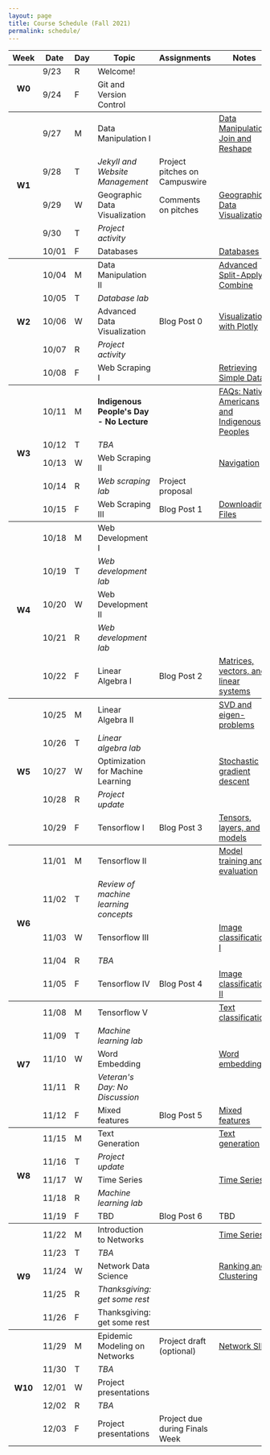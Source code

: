 ```yaml
---
layout: page
title: Course Schedule (Fall 2021)
permalink: schedule/
---
```


<table style="width:100%">
    <tr>
        <th><div class="sr_only">Week</div></th>
        <th><div class="sr_only">Date</div></th>
        <th><div class="sr_only">Day</div></th>
        <th><div class="sr_only">Topic</div></th>
        <th>Assignments</th>
        <th>Notes</th>
    </tr>
    <tbody class="week">
    <tr>
        <th rowspan="2" class="week_marker_even"> W0 </th>
        <td>9/23</td>
        <td>R</td>
        <td>Welcome!</td>
        <td></td>
        <td></td>
    </tr>
    <tr>
        <td>9/24</td>
        <td>F</td>
        <td>Git and Version Control</td>
        <td></td>
        <td></td>
    </tr>
    </tbody>
    <tbody class="week">
    <tr>
        <th rowspan="5" class="week_marker_odd"> W1 </th>
        <td>9/27</td>
        <td>M</td>
        <td>Data Manipulation I</td>
        <td></td>
        <td>
            <a href = "https://nbviewer.jupyter.org/github/PhilChodrow/PIC16B/blob/master/lectures/EDA/pd-1.ipynb">
                Data Manipulation: Join and Reshape
            </a>
        </td>
    </tr>
    <tr>
        <td>9/28</td>
        <td>T</td>
        <td><i>Jekyll and Website Management</i></td>
        <td>
            <div class="project">Project pitches on Campuswire</div>
        </td>
        <td></td>
    </tr>
    <tr>
        <td>9/29</td>
        <td>W</td>
        <td>Geographic Data Visualization</td>
        <td>
            <div class="project">Comments on pitches</div>
        </td>
        <td>
            <a href = "https://nbviewer.jupyter.org/github/PhilChodrow/PIC16B/blob/master/lectures/geo/geoviz-1.ipynb">
                Geographic Data Visualization
            </a>
        </td>
        <tr>
            <td>9/30</td>
            <td>T</td>
            <td><div class="project"><i>Project activity </i></div></td>
            <td></td>
            <td></td>
        </tr>
        <tr>
            <td>10/01</td>
            <td>F</td>
            <td>Databases</td>
            <td></td>
            <td>
                <a href = "https://nbviewer.jupyter.org/github/PhilChodrow/PIC16B/blob/master/lectures/sql/sql-1.ipynb">
                    Databases
                </a>
            </td>
        </tr>
    </tr>
    </tbody>
    <tbody class="week">
        <tr>
            <th rowspan="5" class="week_marker_even"> W2 </th>
            <td>10/04</td>
            <td>M</td>
            <td>Data Manipulation II</td>
            <td></td>
            <td>
                <a href = "https://nbviewer.jupyter.org/github/PhilChodrow/PIC16B/blob/master/lectures/EDA/pd-2.ipynb">
                    Advanced Split-Apply-Combine
                </a>
            </td>
        </tr>
        <tr>
            <td>10/05</td>
            <td>T</td>
            <td><i>Database lab</i></td>
            <td></td>
            <td></td>
        </tr>
        <tr>
            <td>10/06</td>
            <td>W</td>
            <td>Advanced Data Visualization</td>
            <td><div class = "hw">Blog Post 0</div></td>
            <td>
                <a href = "https://nbviewer.jupyter.org/github/PhilChodrow/PIC16B/blob/master/lectures/ix_viz/plotly.ipynb">
                    Visualization with Plotly
                </a>
            </td>
        </tr>
        <tr>
            <td>10/07</td>
            <td>R</td>
            <td><div class="project"><i>Project activity </i></div></td>
            <td></td>
            <td></td>
        </tr>
        <tr>
            <td>10/08</td>
            <td>F</td>
            <td>Web Scraping I</td>
            <td></td>
            <td>
                <a href = "https://github.com/PhilChodrow/PIC16B/blob/master/lectures/scrape/lecture-scraper/lecture-scraper/spiders/lecture-scraper.py">
                    Retrieving Simple Data
                </a>
            </td>
        </tr>
    </tbody>
    <tbody class="week">
        <tr>
            <th rowspan="6" class="week_marker_odd"> W3 </th>
            <td>10/11</td>
            <td>M</td>
            <td><b>Indigenous People's Day - No Lecture</b></td>
            <td></td>
            <td><a href="https://equity.ucla.edu/know/resources-on-native-american-and-indigenous-affairs/native-american-and-indigenous-peoples-faqs/">FAQs: Native Americans and Indigenous Peoples</a></td>
        </tr>
        <tr>
            <td>10/12</td>
            <td>T</td>
            <td><i>TBA</i></td>
            <td></td>
            <td></td>
        </tr>
        <tr>
            <td>10/13</td>
            <td>W</td>
            <td>Web Scraping II</td>
            <td>
            </td>
            <td>
                <a href = "https://github.com/PhilChodrow/PIC16B/blob/master/lectures/scrape/wikipedia/wikipedia/spiders/penguincrawler.py">
                    Navigation
                </a>
            </td>
        </tr>
        <tr>
            <td>10/14</td>
            <td>R</td>
            <td><i>Web scraping lab</i></td>
            <td>
                <div class = "project">Project proposal</div>
            </td>
            <td></td>
        </tr>
        <tr>
            <td>10/15</td>
            <td>F</td>
            <td>Web Scraping III</td>
            <td><div class = "hw">Blog Post 1</div></td>
            <td>
                <a href = "https://github.com/PhilChodrow/PIC16B/blob/master/lectures/scrape/filedownload/filedownload/spiders/download-spider.py">
                    Downloading Files
                </a>
            </td>
        </tr>
    </tbody>
    <tbody class="week">
        <tr>
            <th rowspan="6" class="week_marker_even"> W4 </th>
            <td>10/18</td>
            <td>M</td>
            <td>Web Development I</td>
            <td></td>
            <td></td>
        </tr>
        <tr>
            <td>10/19</td>
            <td>T</td>
            <td><i>Web development lab</i></td>
            <td></td>
            <td></td>
        </tr>
        <tr>
            <td>10/20</td>
            <td>W</td>
            <td>Web Development II</td>
            <td></td>
            <td></td>
        </tr>
        <tr>
            <td>10/21</td>
            <td>R</td>
            <td><i>Web development lab</i></td>
            <td></td>
            <td></td>
        </tr>
        <tr>
            <td>10/22</td>
            <td>F</td>
            <td>Linear Algebra I</td>
            <td><div class = "hw">Blog Post 2</div></td>
            <td>
                <a href = "https://nbviewer.jupyter.org/github/PhilChodrow/PIC16B/blob/master/lectures/math/linear-algebra-I.ipynb">
                    Matrices, vectors, and linear systems
                </a>
            </td>
        </tr>
    </tbody>
    <tbody class="week">
        <tr>
            <th rowspan="6" class="week_marker_odd"> W5 </th>
            <tr>
            <td>10/25</td>
            <td>M</td>
            <td>Linear Algebra II</td>
            <td></td>
            <td>
                <a href = "https://nbviewer.jupyter.org/github/PhilChodrow/PIC16B/blob/master/lectures/math/linear-algebra-II.ipynb">
                    SVD and eigen-problems
                </a>
            </td>
        </tr> 
        </tr>
        <tr>
            <td>10/26</td>
            <td>T</td>
            <td><i>Linear algebra lab</i></td>
            <td></td>
            <td></td>
        </tr>
        <tr>
            <td>10/27</td>
            <td>W</td>
            <td>Optimization for Machine Learning</td>
            <td></td>
            <td>
                <a href = "https://nbviewer.jupyter.org/github/PhilChodrow/PIC16B/blob/master/lectures/math/optimization.ipynb">
                    Stochastic gradient descent
                </a>
            </td>
        </tr>
        <tr>
            <td>10/28</td>
            <td>R</td>
            <td><div class="project"><i>Project update</i></div></td>
            <td>
            </td>
            <td></td>
        </tr>
        <tr>
            <td>10/29</td>
            <td>F</td>
            <td>Tensorflow I</td>
            <td>
                <div class = "hw">
                    Blog Post 3
                </div>
            </td>
            <td>
                <a href = "https://nbviewer.jupyter.org/github/PhilChodrow/PIC16B/blob/master/lectures/tf/tf-1.ipynb">
                    Tensors, layers, and models
                </a>
            </td>
        </tr>
    </tbody>
    <tbody class="week">
    <th rowspan="6" class="week_marker_even"> W6 </th>
        <tr>
            <td>11/01</td>
            <td>M</td>
            <td>Tensorflow II</td>
            <td></td>
            <td>
                <a href = "https://nbviewer.jupyter.org/github/PhilChodrow/PIC16B/blob/master/lectures/tf/tf-1.ipynb">
                    Model training and evaluation
                </a>
            </td>
        </tr>
        <tr>
            <td>11/02</td>
            <td>T</td>
            <td><i>Review of machine learning concepts</i></td>
            <td></td>
            <td></td>
        </tr>
        <tr>
            <td>11/03</td>
            <td>W</td>
            <td>Tensorflow III</td>
            <td></td>    
            <td>
                <a href = "https://nbviewer.jupyter.org/github/PhilChodrow/PIC16B/blob/master/lectures/tf/tf-2.ipynb">
                    Image classification I
                </a>
            </td>
        </tr>
        <tr>
            <td>11/04</td>
            <td>R</td>
            <td><i>TBA</i></td>
            <td></td>
            <td></td>
        </tr>
        <tr>
            <td>11/05</td>
            <td>F</td>
            <td>Tensorflow IV</td>
            <td>
                <div class = "hw">Blog Post 4</div>
            </td>
            <td>
                <a href = "https://nbviewer.jupyter.org/github/PhilChodrow/PIC16B/blob/master/lectures/tf/tf-2.ipynb">
                    Image classification II
                </a>
            </td>
        </tr>
    </tbody>
    <tbody class="week">
        <th rowspan="6" class="week_marker_odd"> W7 </th>
        <tr>
            <td>11/08</td>
            <td>M</td>
            <td>Tensorflow V</td>
            <td></td>
            <td>
                <a href = "https://nbviewer.jupyter.org/github/PhilChodrow/PIC16B/blob/master/lectures/tf/tf-3.ipynb">
                    Text classification
                </a>
            </td>
        </tr>
        <tr>
            <td>11/09</td>
            <td>T</td>
            <td><i>Machine learning lab</i></td>
            <td></td>
            <td></td>
        </tr>
        <tr>
            <td>11/10</td>
            <td>W</td>
            <td>Word Embedding</td>
            <td>
            </td>
            <td>
                <a href = "https://nbviewer.jupyter.org/github/PhilChodrow/PIC16B/blob/master/lectures/tf/tf-3.ipynb">
                    Word embedding
                </a>
            </td>
            <td></td> 
        </tr>
        <tr>
            <td>11/11</td>
            <td>R</td>
            <td><i>Veteran's Day: No Discussion</i></td>
            <td></td>
            <td></td>
        </tr>
        <tr>
            <td>11/12</td>
            <td>F</td>
            <td>Mixed features</td>
            <td>
                <div class = "hw">Blog Post 5</div>
            </td>
            <td>
                <a href = "https://nbviewer.jupyter.org/github/PhilChodrow/PIC16B/blob/master/lectures/tf/tf-4.ipynb">
                    Mixed features
                </a>
            </td>
        </tr>
    </tbody>
    <tbody class="week">
        <th rowspan="6" class="week_marker_even"> W8 </th>
        <tr>
            <td>11/15</td>
            <td>M</td>
            <td>Text Generation</td>
            <td></td>
            <td>
                <a href = "https://nbviewer.jupyter.org/github/PhilChodrow/PIC16B/blob/master/lectures/tf/tf-5.ipynb">
                    Text generation
                </a>
            </td>
        </tr>
        <tr>
            <td>11/16</td>
            <td>T</td>
            <td><div class="project"><i>Project update</i></div></td>
            <td></td>
            <td></td>
        </tr>
        <tr>
            <td>11/17</td>
            <td>W</td>
            <td>Time Series</td>
            <td></td> 
            <td>
                <a href = "https://nbviewer.jupyter.org/github/PhilChodrow/PIC16B/blob/master/lectures/timeseries/timeseries-1.ipynb">
                    Time Series
                </a>
            </td>
        </tr>
        <tr>
            <td>11/18</td>
            <td>R</td>
            <td><i>Machine learning lab</i></td>
            <td></td>
            <td></td>
        </tr>
        <tr>
            <td>11/19</td>
            <td>F</td>
            <td>TBD</td>
            <td>
                <div class = "hw">Blog Post 6</div>
            </td> 
            <td>
                TBD
            </td>
        </tr>
    </tbody>
    <tbody class="week">
        <tr>
            <th rowspan="6" class="week_marker_odd"> W9 </th>
            <td>11/22</td>
            <td>M</td>
            <td>Introduction to Networks</td>
            <td></td>
            <td>
                <a href = "https://nbviewer.jupyter.org/github/PhilChodrow/PIC16B/blob/master/lectures/nx/intro.ipynb">
                    Time Series
                </a>
            </td>
        </tr>
        <tr>
            <td>11/23</td>
            <td>T</td>
            <td><i>TBA</i></td>
            <td></td>
            <td></td>
        </tr>
        <tr>
            <td>11/24</td>
            <td>W</td>
            <td>Network Data Science</td>
            <td></td>
            <td>
                <a href = "https://nbviewer.jupyter.org/github/PhilChodrow/PIC16B/blob/master/lectures/nx/data-science.ipynb">
                    Ranking and Clustering
                </a>
            </td>
        </tr>
        <tr>
            <td>11/25</td>
            <td>R</td>
            <td><i>Thanksgiving: get some rest</i></td>
            <td></td>
            <td></td>
        </tr>
        <tr>
            <td>11/26</td>
            <td>F</td>
            <td>Thanksgiving: get some rest</td>
            <td></td> 
            <td></td>
        </tr>
    </tbody>
    <tbody class="week">
        <tr>
            <th rowspan="6" class="week_marker_even"> W10 </th>
            <td>11/29</td>
            <td>M</td>
            <td>Epidemic Modeling on Networks</td>
            <td><div class="project">Project draft (optional)</div></td>
            <td>
                <a href = "https://nbviewer.org/github/PhilChodrow/PIC16B/blob/master/lectures/nx/epidemics.ipynb">
                    Network SIR
                </a>
            </td>
        </tr>
        <tr>
            <td>11/30</td>
            <td>T</td>
            <td><i>TBA</i></td>
            <td></td>
            <td></td>
        </tr>
        <tr>
            <td>12/01</td>
            <td>W</td>
            <td><div class="project">Project presentations</div></td>
            <td></td>
            <td></td>
        </tr>
        <tr>
            <td>12/02</td>
            <td>R</td>
            <td><i>TBA</i></td>
            <td></td>
            <td></td>
        </tr>
        <tr>
            <td>12/03</td>
            <td>F</td>
            <td><div class="project">Project presentations</div></td>
            <td><div class="project">Project due during Finals Week</div></td>
            <td></td>
        </tr>
    </tbody>
</table>